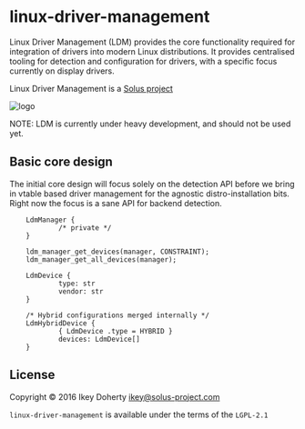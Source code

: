 linux-driver-management
=======================

Linux Driver Management (LDM) provides the core functionality required for integration of drivers
into modern Linux distributions. It provides centralised tooling for detection  and configuration
for drivers, with a specific focus currently on display drivers.

Linux Driver Management is a [Solus project](https://solus-project.com/)

![logo](https://build.solus-project.com/logo.png)


NOTE: LDM is currently under heavy development, and should not be used yet.

Basic core design
-----------------

The initial core design will focus solely on the detection API before we bring in vtable based
driver management for the agnostic distro-installation bits. Right now the focus is a sane API
for backend detection.


        LdmManager {
                /* private */
        }
        
        ldm_manager_get_devices(manager, CONSTRAINT);
        ldm_manager_get_all_devices(manager);

        LdmDevice {
                type: str
                vendor: str
        }

        /* Hybrid configurations merged internally */
        LdmHybridDevice {
                { LdmDevice .type = HYBRID }
                devices: LdmDevice[]
        }
        

License
-------

Copyright © 2016 Ikey Doherty <ikey@solus-project.com>

`linux-driver-management` is available under the terms of the `LGPL-2.1`

